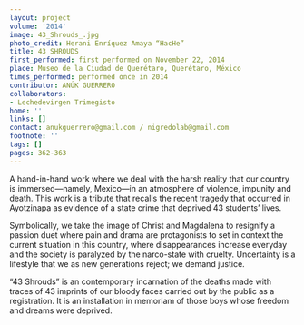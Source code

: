 ```yaml
---
layout: project
volume: '2014'
image: 43_Shrouds_.jpg
photo_credit: Herani Enríquez Amaya “HacHe”
title: 43 SHROUDS
first_performed: first performed on November 22, 2014
place: Museo de la Ciudad de Querétaro, Querétaro, México
times_performed: performed once in 2014
contributor: ANÚK GUERRERO
collaborators:
- Lechedevirgen Trimegisto
home: ''
links: []
contact: anukguerrero@gmail.com / nigredolab@gmail.com
footnote: ''
tags: []
pages: 362-363
---
```


A hand-in-hand work where we deal with the harsh reality that our country is immersed—namely, Mexico—in an atmosphere of violence, impunity and death. This work is a tribute that recalls the recent tragedy that occurred in Ayotzinapa as evidence of a state crime that deprived 43 students’ lives.

Symbolically, we take the image of Christ and Magdalena to resignify a passion duet where pain and drama are protagonists to set in context the current situation in this country, where disappearances increase everyday and the society is paralyzed by the narco-state with cruelty. Uncertainty is a lifestyle that we as new generations reject; we demand justice.

“43 Shrouds” is an contemporary incarnation of the deaths made with traces of 43 imprints of our bloody faces carried out by the public as a registration. It is an installation in memoriam of those boys whose freedom and dreams were deprived.
